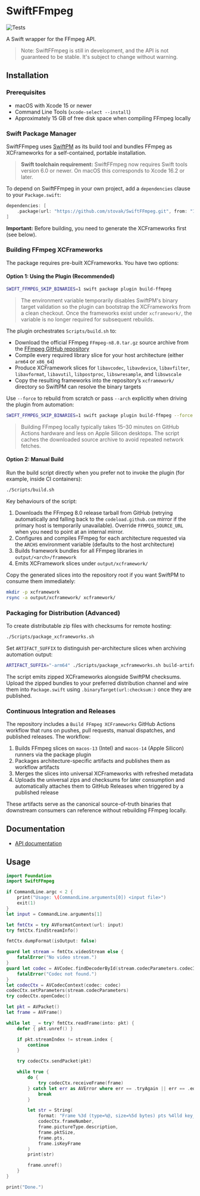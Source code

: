 # SwiftFFmpeg

![Tests](https://github.com/stovak/SwiftFFMpeg/actions/workflows/tests.yml/badge.svg)

A Swift wrapper for the FFmpeg API.

> Note: SwiftFFmpeg is still in development, and the API is not guaranteed to be stable. It's subject to change without warning.

## Installation

### Prerequisites

- macOS with Xcode 15 or newer
- Command Line Tools (`xcode-select --install`)
- Approximately 15 GB of free disk space when compiling FFmpeg locally

### Swift Package Manager

SwiftFFmpeg uses [SwiftPM](https://swift.org/package-manager/) as its build tool and bundles FFmpeg as XCFrameworks for a self-contained, portable installation.

> **Swift toolchain requirement:** SwiftFFmpeg now requires Swift tools version 6.0 or newer. On macOS this corresponds to Xcode 16.2 or later.

To depend on SwiftFFmpeg in your own project, add a `dependencies` clause to your `Package.swift`:

```swift
dependencies: [
    .package(url: "https://github.com/stovak/SwiftFFmpeg.git", from: "1.0.1")
]
```

**Important:** Before building, you need to generate the XCFrameworks first (see below).

### Building FFmpeg XCFrameworks

The package requires pre-built XCFrameworks. You have two options:

#### Option 1: Using the Plugin (Recommended)

```bash
SWIFT_FFMPEG_SKIP_BINARIES=1 swift package plugin build-ffmpeg
```

> The environment variable temporarily disables SwiftPM's binary target validation so the plugin can bootstrap the XCFrameworks from a clean checkout. Once the frameworks exist under `xcframework/`, the variable is no longer required for subsequent rebuilds.

The plugin orchestrates `Scripts/build.sh` to:

- Download the official FFmpeg `FFmpeg-n8.0.tar.gz` source archive from the [FFmpeg GitHub repository](https://github.com/FFmpeg/FFmpeg)
- Compile every required library slice for your host architecture (either `arm64` or `x86_64`)
- Produce XCFramework slices for `libavcodec`, `libavdevice`, `libavfilter`, `libavformat`, `libavutil`, `libpostproc`, `libswresample`, and `libswscale`
- Copy the resulting frameworks into the repository’s `xcframework/` directory so SwiftPM can resolve the binary targets

Use `--force` to rebuild from scratch or pass `--arch` explicitly when driving the plugin from automation:

```bash
SWIFT_FFMPEG_SKIP_BINARIES=1 swift package plugin build-ffmpeg --force --arch arm64
```

> Building FFmpeg locally typically takes 15–30 minutes on GitHub Actions hardware and less on Apple Silicon desktops. The script caches the downloaded source archive to avoid repeated network fetches.

#### Option 2: Manual Build

Run the build script directly when you prefer not to invoke the plugin (for example, inside CI containers):

```bash
./Scripts/build.sh
```

Key behaviours of the script:

1. Downloads the FFmpeg 8.0 release tarball from GitHub (retrying automatically and falling back to the `codeload.github.com` mirror if the primary host is temporarily unavailable). Override `FFMPEG_SOURCE_URL` when you need to point at an internal mirror.
2. Configures and compiles FFmpeg for each architecture requested via the `ARCHS` environment variable (defaults to the host architecture)
3. Builds framework bundles for all FFmpeg libraries in `output/<arch>/framework`
4. Emits XCFramework slices under `output/xcframework/`

Copy the generated slices into the repository root if you want SwiftPM to consume them immediately:

```bash
mkdir -p xcframework
rsync -a output/xcframework/ xcframework/
```

### Packaging for Distribution (Advanced)

To create distributable zip files with checksums for remote hosting:

```bash
./Scripts/package_xcframeworks.sh
```

Set `ARTIFACT_SUFFIX` to distinguish per-architecture slices when archiving automation output:

```bash
ARTIFACT_SUFFIX="-arm64" ./Scripts/package_xcframeworks.sh build-artifacts
```

The script emits zipped XCFrameworks alongside SwiftPM checksums. Upload the zipped bundles to your preferred distribution channel and wire them into `Package.swift` using `.binaryTarget(url:checksum:)` once they are published.

### Continuous Integration and Releases

The repository includes a `Build FFmpeg XCFrameworks` GitHub Actions workflow that runs on pushes, pull requests, manual dispatches, and published releases. The workflow:

1. Builds FFmpeg slices on `macos-13` (Intel) and `macos-14` (Apple Silicon) runners via the package plugin
2. Packages architecture-specific artifacts and publishes them as workflow artifacts
3. Merges the slices into universal XCFrameworks with refreshed metadata
4. Uploads the universal zips and checksums for later consumption and automatically attaches them to GitHub Releases when triggered by a published release

These artifacts serve as the canonical source-of-truth binaries that downstream consumers can reference without rebuilding FFmpeg locally.

## Documentation

- [API documentation](https://sunlubo.github.io/SwiftFFmpeg)

## Usage

```swift
import Foundation
import SwiftFFmpeg

if CommandLine.argc < 2 {
    print("Usage: \(CommandLine.arguments[0]) <input file>")
    exit(1)
}
let input = CommandLine.arguments[1]

let fmtCtx = try AVFormatContext(url: input)
try fmtCtx.findStreamInfo()

fmtCtx.dumpFormat(isOutput: false)

guard let stream = fmtCtx.videoStream else {
    fatalError("No video stream.")
}
guard let codec = AVCodec.findDecoderById(stream.codecParameters.codecId) else {
    fatalError("Codec not found.")
}
let codecCtx = AVCodecContext(codec: codec)
codecCtx.setParameters(stream.codecParameters)
try codecCtx.openCodec()

let pkt = AVPacket()
let frame = AVFrame()

while let _ = try? fmtCtx.readFrame(into: pkt) {
    defer { pkt.unref() }

    if pkt.streamIndex != stream.index {
        continue
    }

    try codecCtx.sendPacket(pkt)

    while true {
        do {
            try codecCtx.receiveFrame(frame)
        } catch let err as AVError where err == .tryAgain || err == .eof {
            break
        }

        let str = String(
            format: "Frame %3d (type=%@, size=%5d bytes) pts %4lld key_frame %d",
            codecCtx.frameNumber,
            frame.pictureType.description,
            frame.pktSize,
            frame.pts,
            frame.isKeyFrame
        )
        print(str)

        frame.unref()
    }
}

print("Done.")
```
